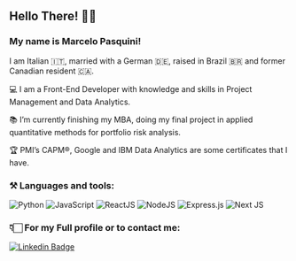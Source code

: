 ## Hello There! 👋🏻

### My name is Marcelo Pasquini! 

I am Italian 🇮🇹, married with a German 🇩🇪, raised in Brazil 🇧🇷 and former Canadian resident 🇨🇦.

💻  I am a Front-End Developer with knowledge and skills in Project Management and Data Analytics.

📚  I’m currently finishing my MBA, doing my final project in applied quantitative methods for portfolio risk analysis.

🏆  PMI’s CAPM®, Google and IBM Data Analytics are some certificates that I have.

### ⚒ Languages and tools:
![Python](https://img.shields.io/badge/Python-FFD43B?style=for-the-badge&logo=python&logoColor=darkgreen)
![JavaScript](https://img.shields.io/badge/JavaScript-F7DF1E?style=for-the-badge&logo=javascript&logoColor=black)
![ReactJS](https://img.shields.io/badge/React-20232A?style=for-the-badge&logo=react&logoColor=61DAFB)
![NodeJS](https://img.shields.io/badge/node.js-6DA55F?style=for-the-badge&logo=node.js&logoColor=white)
![Express.js](https://img.shields.io/badge/express.js-%23404d59.svg?style=for-the-badge&logo=express&logoColor=%2361DAFB)
![Next JS](https://img.shields.io/badge/Next-black?style=for-the-badge&logo=next.js&logoColor=white)



### 👇🏻  For my Full profile or to contact me:

[![Linkedin Badge](https://img.shields.io/badge/LinkedIn-0077B5?style=for-the-badge&logo=linkedin&logoColor=white)](https://www.linkedin.com/in/mpbrazil)
